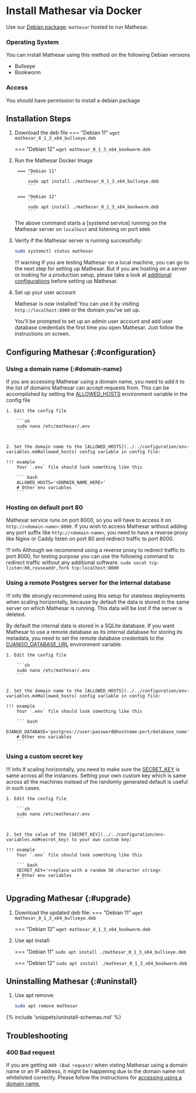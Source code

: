 # Install Mathesar via Docker

Use our [Debian package](https://hub.docker.com/r/mathesar/mathesar-prod/tags): `mathesar` hosted to run Mathesar.

### Operating System
You can install Mathesar using this method on the following Debian versions

- Bullseye
- Bookworm

### Access
You should have permission to install a debian package
                     
 
## Installation Steps

1. Download the deb file
    === "Debian 11"
        ```
        wget mathesar_0_1_3_x64_bullseye.deb
        ```

    === "Debian 12"
        ```
        wget mathesar_0_1_3_x64_bookworm.deb
        ```


1. Run the Mathesar Docker Image

        === "Debian 11"
            ```
            sudo apt install ./mathesar_0_1_3_x64_bullseye.deb
            ```

        === "Debian 12"
            ```
            sudo apt install ./mathesar_0_1_3_x64_bookworm.deb
            ```

    The above command starts a [systemd service] running on the Mathesar server on `localhost` and listening on port `8000`. 

1. Verify if the Mathesar server is running successfully:
    ```bash
    sudo systemctl status mathesar
    ```

    !!! warning
        If you are testing Mathesar on a local machine, you can go to the next step for setting up Mathesar. But if you are hosting on a server or looking for a production setup, please take a look at [additional configurations](#configuration) before setting up Mathesar.

1. Set up your user account

    Mathesar is now installed! You can use it by visiting `http://localhost:8000` or the domain you've set up.

    You'll be prompted to set up an admin user account and add user database credentials the first time you open Mathesar. Just follow the instructions on screen.


## Configuring Mathesar {:#configuration}

### Using a domain name {:#domain-name}

If you are accessing Mathesar using a domain name, you need to add it to the list of domains Mathesar can accept requests from. This can be accomplished by setting the [ALLOWED_HOSTS](../../configuration/env-variables.md#allowed_hosts) environment variable in the config file

    1. Edit the config file

        ```sh
        sudo nano /etc/mathesar/.env
        ```


    2. Set the domain name to the [ALLOWED_HOSTS](../../configuration/env-variables.md#allowed_hosts) config variable in config file:

    !!! example
        Your `.env` file should look something like this
        
        ``` bash
        ALLOWED_HOSTS='<DOMAIN_NAME_HERE>'
        # Other env variables
        ```


### Hosting on default port 80

Mathesar service runs on port 8000, so you will have to access it on `http://<domain-name>:8000`. If you wish to access Mathesar without adding any port suffix like `http://<domain-name>`, you need to have a reverse proxy like Nginx or Caddy listen on port 80 and redirect traffic to port 8000. 

!!! info
    Although we recommend using a reverse proxy to redirect traffic to port 8000, for testing purpose you can use the following command to redirect traffic without any additional software.
    ```
    sudo socat tcp-listen:80,reuseaddr,fork tcp:localhost:8000
    ```


### Using a remote Postgres server for the internal database

!!! info
    We strongly recommend using this setup for stateless deployments when scaling horizontally, because by default the data is stored in the same server on which Mathesar is running. This data will be lost if the server is deleted.

By default the internal data is stored in a SQLite database. If you want Mathesar to use a remote database as its internal database for storing its metadata, you need to set the remote database credentials to the [DJANGO_DATABASE_URL](../../configuration/env-variables.md#dj_db) environment variable.


    1. Edit the config file

        ```sh
        sudo nano /etc/mathesar/.env
        ```


    2. Set the domain name to the [ALLOWED_HOSTS](../../configuration/env-variables.md#allowed_hosts) config variable in config file:

    !!! example
        Your `.env` file should look something like this
        
        ``` bash
        DJANGO_DATABASE='postgres://user:password@hostname:port/database_name'
        # Other env variables
        ```

### Using a custom secret key

!!! info
     If scaling horizontally, you need to make sure the [SECRET_KEY](../../configuration/env-variables.md#secret_key) is same across all the instances. Setting your own custom key which is same across all the machines instead of the randomly generated default is useful in such cases.

    1. Edit the config file

        ```sh
        sudo nano /etc/mathesar/.env
        ```


    2. Set the value of the [SECRET_KEY](../../configuration/env-variables.md#secret_key) to your own custom key:

    !!! example
        Your `.env` file should look something like this
        
        ``` bash
        SECRET_KEY='<replace with a random 50 character string>
        # Other env variables
        ```

## Upgrading Mathesar {:#upgrade}

1. Download the updated deb file:
    === "Debian 11"
        ```
        wget mathesar_0_1_3_x64_bullseye.deb
        ```

    === "Debian 12"
        ```
        wget mathesar_0_1_3_x64_bookworm.deb
        ```


1. Use apt install:

    === "Debian 11"
        ```
        sudo apt install ./mathesar_0_1_3_x64_bullseye.deb
        ```

    === "Debian 12"
        ```
        sudo apt install ./mathesar_0_1_3_x64_bookworm.deb
        ```


## Uninstalling Mathesar {:#uninstall}

1. Use apt remove:

    ```bash
    sudo apt remove mathesar
    ```


{% include 'snippets/uninstall-schemas.md' %}


## Troubleshooting

### 400 Bad request 

If you are getting `400 (Bad request)` when visting Mathesar using a domain name or an IP address, it might be happening due to the domain name not whitelisted correctly. Please follow the instructions for [accessing using a domain name](#configuration),